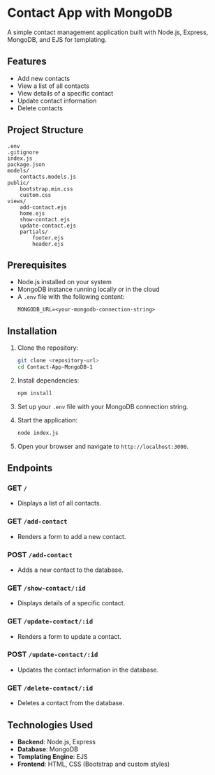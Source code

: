 # Contact App with MongoDB

A simple contact management application built with Node.js, Express, MongoDB, and EJS for templating.

## Features

- Add new contacts
- View a list of all contacts
- View details of a specific contact
- Update contact information
- Delete contacts

## Project Structure

```
.env
.gitignore
index.js
package.json
models/
    contacts.models.js
public/
    bootstrap.min.css
    custom.css
views/
    add-contact.ejs
    home.ejs
    show-contact.ejs
    update-contact.ejs
    partials/
        footer.ejs
        header.ejs
```

## Prerequisites

- Node.js installed on your system
- MongoDB instance running locally or in the cloud
- A `.env` file with the following content:
  ```
  MONGODB_URL=<your-mongodb-connection-string>
  ```

## Installation

1. Clone the repository:
   ```bash
   git clone <repository-url>
   cd Contact-App-MongoDB-1
   ```

2. Install dependencies:
   ```bash
   npm install
   ```

3. Set up your `.env` file with your MongoDB connection string.

4. Start the application:
   ```bash
   node index.js
   ```

5. Open your browser and navigate to `http://localhost:3000`.

## Endpoints

### GET `/`
- Displays a list of all contacts.

### GET `/add-contact`
- Renders a form to add a new contact.

### POST `/add-contact`
- Adds a new contact to the database.

### GET `/show-contact/:id`
- Displays details of a specific contact.

### GET `/update-contact/:id`
- Renders a form to update a contact.

### POST `/update-contact/:id`
- Updates the contact information in the database.

### GET `/delete-contact/:id`
- Deletes a contact from the database.

## Technologies Used

- **Backend**: Node.js, Express
- **Database**: MongoDB
- **Templating Engine**: EJS
- **Frontend**: HTML, CSS (Bootstrap and custom styles)
